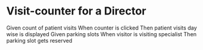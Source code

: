 
# Visit-counter for a Director

Given count of patient visits When counter is clicked Then patient visits day wise is displayed
Given parking slots When visitor is visiting specialist Then parking slot gets reserved
